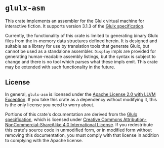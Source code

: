 # `glulx-asm`

This crate implements an assembler for the Glulx virtual machine for
interactive fiction. It supports version 3.1.3 of the [Glulx
specification](https://www.eblong.com/zarf/glulx/Glulx-Spec.html#moving-data).

Currently, the functionality of this crate is limited to generating binary
Glulx files from the in-memory data structures defined herein. It is
designed and suitable as a library for use by translation tools that
generate Glulx, but cannot be used as a standalone assembler. `Display`
impls are provided for generating human-readable assembly listings, but the
syntax is subject to change and there is no tool which parses what these
impls emit. This crate may be extended with such functionality in the
future.

## License

In general, `glulx-asm` is licensed under the [Apache License 2.0 with LLVM
Exception](LICENSE.apache). If you take this crate as a dependency without
modifying it, this is the only license you need to worry about.

Portions of this crate's documentation are derived from the [Glulx
specification](https://www.eblong.com/zarf/glulx/Glulx-Spec.html), which is
licensed under [Creative Commons Attribution-NonCommercial-ShareAlike 4.0
International License](https://creativecommons.org/licenses/by-nc-sa/4.0/). If
you redestribute this crate's source code in unmodified form, or in modified
form without removing this documentation, you must comply with that license in
addition to complying with the Apache license.